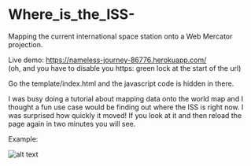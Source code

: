 # Where_is_the_ISS-
Mapping the current international space station onto a Web Mercator projection.

Live demo: https://nameless-journey-86776.herokuapp.com/  
(oh, and you have to disable you https: green lock at the start of the url)

Go the template/index.html and the javascript code is hidden in there.

I was busy doing a tutorial about mapping data onto the world map and I thought a fun use case would
be finding out where the ISS is right now. I was surprised how quickly it moved! If you look at it and 
then reload the page again in two minutes you will see.

Example:

![alt text](https://github.com/zoomie/Where_is_the_ISS-/blob/master/pic.png)
